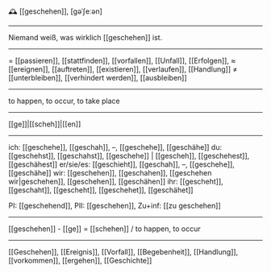 🕰️ [[geschehen]], [ɡəˈʃeːən]

---
Niemand weiß, was wirklich [[geschehen]] ist.

---
= [[passieren]], [[stattfinden]], [[vorfallen]], [[Unfall]], [[Erfolgen]],
≈ [[ereignen]], [[auftreten]], [[existieren]], [[verlaufen]],  [[Handlung]]
≠ [[unterbleiben]], [[verhindert werden]], [[ausbleiben]]

---
to happen, to occur, to take place

---
[[ge]]|[[scheh]]|[[en]]

---
ich: [[geschehe]], [[geschah]], –, [[geschehe]], [[geschähe]]
du: [[geschehst]], [[geschahst]], [[geschehe]] | [[gescheh]], [[geschehest]], [[geschähest]]
er/sie/es: [[geschieht]], [[geschah]], –, [[geschehe]], [[geschähe]]
wir: [[geschehen]], [[geschahen]], [[geschehen wir|geschehen]], [[geschehen]], [[geschähen]]
ihr: [[gescheht]], [[geschaht]], [[gescheht]], [[geschehet]], [[geschähet]]

PI: [[geschehend]], PII: [[geschehen]], Zu+inf: [[zu geschehen]]

---
[[geschehen]] - [[ge]] = [[schehen]] / to happen, to occur

---
[[Geschehen]], [[Ereignis]], [[Vorfall]], [[Begebenheit]], [[Handlung]], [[vorkommen]], [[ergehen]], [[Geschichte]]